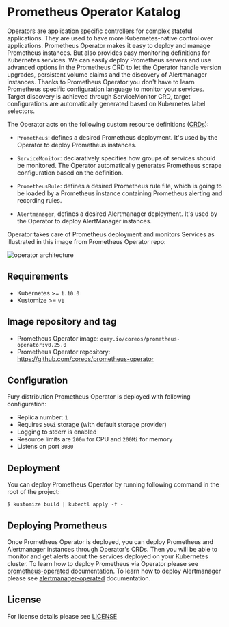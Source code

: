 # Prometheus Operator Katalog

Operators are application specific controllers for complex stateful
applications. They are used to have more Kubernetes-native control over
applications. Prometheus Operator makes it easy to deploy and manage Prometheus
instances. But also provides easy monitoring definitions for Kubernetes
services. We can easily deploy Prometheus servers and use advanced options in
the Prometheus CRD to let the Operator handle version upgrades, persistent
volume claims and the discovery of Alertmanager instances. Thanks to Prometheus
Operator you don't have to learn Prometheus specific configuration language to
monitor your services. Target discovery is achieved through ServiceMonitor CRD,
target configurations are automatically generated based on Kubernetes label
selectors.

The Operator acts on the following custom resource definitions
([CRDs](https://kubernetes.io/docs/concepts/extend-kubernetes/api-extension/custom-resources/)):

- `Prometheus`: defines a desired Prometheus deployment. It's used by the
  Operator to deploy Prometheus instances.

- `ServiceMonitor`: declaratively specifies how groups of services should be
  monitored. The Operator automatically generates Prometheus scrape
  configuration based on the definition.

- `PrometheusRule`: defines a desired Prometheus rule file, which is going to be
  loaded by a Prometheus instance containing Prometheus alerting and recording
  rules.

- `Alertmanager`, defines a desired Alertmanager deployment. It's used by the
  Operator to deploy AlertManager instances.

Operator takes care of Prometheus deployment and monitors Services as
illustrated in this image from Prometheus Operator repo:

![operator
architecture](https://coreos.com/sites/default/files/inline-images/p1.png)


## Requirements

- Kubernetes >= `1.10.0`
- Kustomize >= `v1`


## Image repository and tag

* Prometheus Operator image: `quay.io/coreos/prometheus-operator:v0.25.0`
* Prometheus Operator repository: https://github.com/coreos/prometheus-operator


## Configuration

Fury distribution Prometheus Operator is deployed with following configuration:
- Replica number: `1`
- Requires `50Gi` storage (with default storage provider)
- Logging to stderr is enabled
- Resource limits are `200m` for CPU and `200Mi` for memory
- Listens on port `8080`


## Deployment

You can deploy Prometheus Operator by running following command in the root of
the project:

```shell
$ kustomize build | kubectl apply -f -
```


## Deploying Prometheus

Once Prometheus Operator is deployed, you can deploy Prometheus and Alertmanager
instances through Operator's CRDs. Then you will be able to monitor and get
alerts about the services deployed on your Kubernetes cluster. To learn how to
deploy Prometheus via Operator please see
[prometheus-operated](../prometheus-operated) documentation. To learn how to
deploy Alertmanager please see [alertmanager-operated](../alertmanager-operated)
documentation.


## License

For license details please see [LICENSE](https://sighup.io/fury/license)
